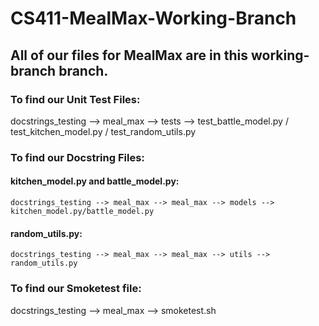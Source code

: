 # CS411-MealMax-Working-Branch

## All of our files for MealMax are in this working-branch branch.

### To find our Unit Test Files:
  docstrings_testing --> meal_max --> tests --> test_battle_model.py / test_kitchen_model.py / test_random_utils.py

### To find our Docstring Files:
  #### kitchen_model.py and battle_model.py:
    docstrings_testing --> meal_max --> meal_max --> models --> kitchen_model.py/battle_model.py
    
  #### random_utils.py:
    docstrings_testing --> meal_max --> meal_max --> utils --> random_utils.py

### To find our Smoketest file:
  docstrings_testing --> meal_max --> smoketest.sh
